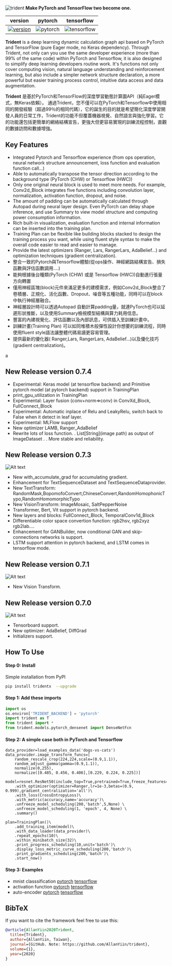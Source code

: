 ![trident](trident_logo.png)
**Make PyTorch and TensorFlow two become one.**


| version                                                                                                                                                                                      | pytorch                                                                                           | tensorflow                                                                                             |
| -------------------------------------------------------------------------------------------------------------------------------------------------------------------------------------------- | ------------------------------------------------------------------------------------------------- | ------------------------------------------------------------------------------------------------------ |
| [![version](https://img.shields.io/static/v1?label=&message=0.7.6&color=377EF0&style=for-the-badge)](https://img.shields.io/static/v1?label=&message=0.7.5&color=377EF0&style=for-the-badge) | ![pytorch](https://img.shields.io/static/v1?label=&message=>1.4&color=377EF0&style=for-the-badge) | ![tensorflow](https://img.shields.io/static/v1?label=&message=>2.2.0&color=377EF0&style=for-the-badge) |

**Trident** is a deep learning dynamic calculation graph api based on PyTorch and TensorFlow (pure Eager mode, no Keras dependency). Through Trident, not only can you use the same developer experience (more than 99% of the same code) within PyTorch and Tensorflow, it is also designed to simplify deep learning developers routine work. It's functions not only cover computing vision, natural language understanding and reinforcement learning, but also include a simpler network structure declaration, a more powerful but easier training process control, intuitive data access and data augmentation.

**Trident** 是基於PyTorch和TensorFlow的深度學習動態計算圖API（純Eager模式，無Keras依賴）。 通過Trident，您不僅可以在PyTorch和Tensorflow中使用相同的開發經驗（超過99％的相同代碼），它的誕生的目的就是希望簡化深度學習開發人員的日常工作，Trident的功能不但覆蓋機器視覺、自然語言與強化學習。它的功能還包括更簡單的網絡結構宣告，更強大但更容易實現的訓練流程控制，直觀的數據訪問和數據增強。

## Key Features

- Integrated Pytorch and Tensorflow experience (from ops operation, neural network structure announcement, loss function and evaluation function call...)
- Able to automatically transpose the tensor direction according to the background type (PyTorch (CHW) or Tensorflow (HWC))
- Only one original neural block is used to meet more needs. For example, Conv2d_Block integrates five functions including convolution layer, normalization, activation function, dropout, and noise.
- The amount of padding can be automatically calculated through Autopad during neural layer design. Even PyTorch can delay shape inference, and use Summary to view model structure and computing power consumption information.
- Rich built-in visualization, evaluation function and internal information can be inserted into the training plan.
- Training Plan can be flexible like building blocks stacked to design the training process you want, while using fluent style syntax to make the overall code easier to read and easier to manage.
- Provide the latest optimizers (Ranger, Lars, RangerLars, AdaBelief...) and optimization techniques (gradient centralization).
- 整合一致的Pytorch與Tensorflow體驗(從ops操作、神經網路結構宣告、損失函數與評估函數調用....)
- 能夠根據後台種類(PyTorch (CHW) 或是 Tensorflow (HWC))自動進行張量方向轉置
- 僅用神經區塊(block)元件來滿足更多的建模需求，例如Conv2d_Block整合了卷積層、正規化、活化函數、Dropout、噪音等五種功能，同時可以在block中執行神經層融合。
- 神經層設計時可以透過Autopad 自動計算padding量，就連PyTorch也可以延遲形狀推斷，以及使用Summary檢視模型結構與算力耗用信息。
- 豐富的內建視覺化、評估函數以及內部訊息，可供插入至訓練計畫中。
- 訓練計畫(Training Plan) 可以如同堆積木般彈性設計你想要的訓練流程，同時使用fluent style語法讓整體代碼易讀更容易管理。
- 提供最新的優化器( Ranger,Lars, RangerLars, AdaBelief...)以及優化技巧(gradient centralization)。

a

## New Release version 0.7.4

- Experimental: Keras model (at tensorflow backend) and Primitive pytorch model (at pytorch backend) support in TrainingPlan
- print_gpu_utilization in TrainingPlan
- Experimental: Layer fusion (conv+norm=>conv) in  ConvXd_Block, FullConnect_Block
- Experimental: Automatic inplace of Relu and LeakyRelu, switch back to False when it detect in leaf layer.
- Experimental: MLFlow support
- New optimizer LAMB, Ranger_AdaBelief
- Rewrite lots of loss function.
  . List[String](image path) as output of ImageDataset
  .
  . More stable and reliability.

## New Release version 0.7.3

![Alt text](images/text_process.png)

- New with_accumulate_grad for accumulating gradient.
- Enhancement for TextSequenceDataset and TextSequenceDataprovider.
- New TextTransform: RandomMask,BopomofoConvert,ChineseConvert,RandomHomophonicTypo,RandomHomomorphicTypo
- New VisionTransform: ImageMosaic, SaltPepperNoise
- Transformer, Bert, Vit support in pytorch backend.
- New layers and blocks: FullConnect_Block,  TemporalConv1d_Block
- Differentiable color space convertion function: rgb2hsv, rgb2xyz rgb2lab....
- Enhancement for GANBuilder, now conditional GAN and skip-connections networks is support.
- LSTM support attention in pytorch backend, and LSTM comes in tensorflow mode.

## New Release version 0.7.1

![Alt text](images/vision_transform.png)

- New Vision Transform.

## New Release version 0.7.0

![Alt text](images/tensorboard.png)

- Tensorboard support.
- New optimizer: AdaBelief, DiffGrad
- Initializers support.

## How To Use

#### Step 0: Install

Simple installation from PyPI

```bash
pip install tridentx  --upgrade
```

#### Step 1: Add these imports

```python
import os
os.environ['TRIDENT_BACKEND'] = 'pytorch'
import trident as T
from trident import *
from trident.models.pytorch_densenet import DenseNetFcn
```

#### Step 2: A simple case both in PyTorch and Tensorflow

```
data_provider=load_examples_data('dogs-vs-cats')
data_provider.image_transform_funcs=[
    random_rescale_crop(224,224,scale=(0.9,1.1)),
    random_adjust_gamma(gamma=(0.9,1.1)),
    normalize(0,255),
    normalize([0.485, 0.456, 0.406],[0.229, 0.224, 0.225])]

model=resnet.ResNet50(include_top=True,pretrained=True,freeze_features=True,classes=2)\
    .with_optimizer(optimizer=Ranger,lr=1e-3,betas=(0.9, 0.999),gradient_centralization='all')\
    .with_loss(CrossEntropyLoss)\
    .with_metric(accuracy,name='accuracy')\
    .unfreeze_model_scheduling(200,'batch',5,None) \
    .unfreeze_model_scheduling(1, 'epoch', 4, None) \
    .summary()

plan=TrainingPlan()\
    .add_training_item(model)\
    .with_data_loader(data_provider)\
    .repeat_epochs(10)\
    .within_minibatch_size(32)\
    .print_progress_scheduling(10,unit='batch')\
    .display_loss_metric_curve_scheduling(200,'batch')\
    .print_gradients_scheduling(200,'batch')\
    .start_now()
```

#### Step 3: Examples

- mnist classsification [pytorch](https://github.com/AllanYiin/DeepBelief_Course5_Examples/blob/master/epoch001_%E5%8F%A6%E4%B8%80%E7%A8%AE%E8%A7%92%E5%BA%A6%E7%9C%8Bmnist/HelloWorld_mnist_pytorch.ipynb)  [tensorflow](https://github.com/AllanYiin/DeepBelief_Course5_Examples/blob/master/epoch001_%E5%8F%A6%E4%B8%80%E7%A8%AE%E8%A7%92%E5%BA%A6%E7%9C%8Bmnist/HelloWorld_mnist_tf.ipynb)
- activation function [pytorch](https://github.com/AllanYiin/DeepBelief_Course5_Examples/blob/master/epoch002_%E6%B4%BB%E5%8C%96%E5%87%BD%E6%95%B8%E5%A4%A7%E6%B8%85%E9%BB%9E/%20Activation_Function_AllStar_Pytorch.ipynb)  [tensorflow](https://github.com/AllanYiin/DeepBelief_Course5_Examples/blob/master/epoch002_%E6%B4%BB%E5%8C%96%E5%87%BD%E6%95%B8%E5%A4%A7%E6%B8%85%E9%BB%9E/Activation_Function_AllStar_tf.ipynb)
- auto-encoder [pytorch](https://github.com/AllanYiin/DeepBelief_Course5_Examples/blob/master/epoch003_%E8%87%AA%E5%8B%95%E5%AF%B6%E5%8F%AF%E5%A4%A2%E7%B7%A8%E7%A2%BC%E5%99%A8/Pokemon_Autoencoder_pytorch.ipynb)  [tensorflow](https://github.com/AllanYiin/DeepBelief_Course5_Examples/blob/master/epoch003_%E8%87%AA%E5%8B%95%E5%AF%B6%E5%8F%AF%E5%A4%A2%E7%B7%A8%E7%A2%BC%E5%99%A8/Pokemon_Autoencoder_tf.ipynb)

## BibTeX

If you want to cite the framework feel free to use this:

```bibtex
@article{AllanYiin2020Trident,
  title={Trident},
  author={AllanYiin, Taiwan},
  journal={GitHub. Note: https://github.com/AllanYiin/trident},
  volume={1},
  year={2020}
}
```
